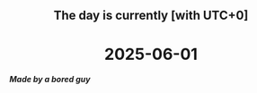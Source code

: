 <h2 align=center>The day is currently [with UTC+0]</h2>
<h1 align=center><!--TIME BEGIN-->2025-06-01<!--TIME END--></h1>
<h5>Made by a bored guy</h5>
